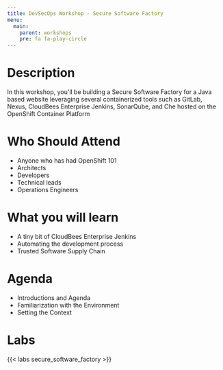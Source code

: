 ```yaml
---
title: DevSecOps Workshop - Secure Software Factory
menu:
  main:
    parent: workshops
    pre: fa fa-play-circle
---
```


# Description
In this workshop, you'll be building a Secure Software Factory for a Java based website leveraging several containerized tools such as GitLab, Nexus, CloudBees Enterprise Jenkins, SonarQube, and Che hosted on the OpenShift Container Platform

# Who Should Attend
- Anyone who has had OpenShift 101
- Architects
- Developers
- Technical leads
- Operations Engineers

# What you will learn
- A tiny bit of CloudBees Enterprise Jenkins
- Automating the development process
- Trusted Software Supply Chain

# Agenda
- Introductions and Agenda
- Familiarization with the Environment
- Setting the Context

# Labs

{{< labs secure_software_factory >}}
